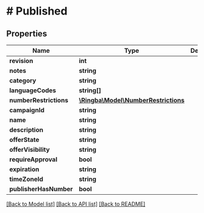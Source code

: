 # # Published

## Properties

Name | Type | Description | Notes
------------ | ------------- | ------------- | -------------
**revision** | **int** |  |
**notes** | **string** |  |
**category** | **string** |  |
**languageCodes** | **string[]** |  |
**numberRestrictions** | [**\Ringba\Model\NumberRestrictions**](NumberRestrictions.md) |  |
**campaignId** | **string** |  |
**name** | **string** |  |
**description** | **string** |  |
**offerState** | **string** |  |
**offerVisibility** | **string** |  |
**requireApproval** | **bool** |  |
**expiration** | **string** |  |
**timeZoneId** | **string** |  |
**publisherHasNumber** | **bool** |  |

[[Back to Model list]](../../README.md#models) [[Back to API list]](../../README.md#endpoints) [[Back to README]](../../README.md)

